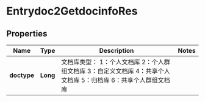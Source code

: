 # Entrydoc2GetdocinfoRes

## Properties
Name | Type | Description | Notes
------------ | ------------- | ------------- | -------------
**doctype** | **Long** | 文档库类型：  1：个人文档库  2：个人群组文档库  3：自定义文档库  4：共享个人文档库  5：归档库  6：共享个人群组文档库   | 
